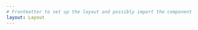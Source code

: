 ```yaml
---
# Frontmatter to set up the layout and possibly import the component
layout: Layout
---
```


<ProjectDetails :projectId="6" />
